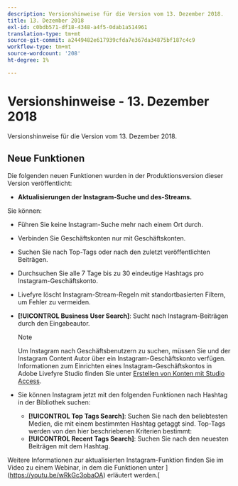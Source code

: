 ```yaml
---
description: Versionshinweise für die Version vom 13. Dezember 2018.
title: 13. Dezember 2018
exl-id: c0bdb571-df18-4348-a4f5-0dab1a514961
translation-type: tm+mt
source-git-commit: a2449482e617939cfda7e367da34875bf187c4c9
workflow-type: tm+mt
source-wordcount: '208'
ht-degree: 1%

---
```


# Versionshinweise - 13. Dezember 2018

Versionshinweise für die Version vom 13. Dezember 2018.

## Neue Funktionen

Die folgenden neuen Funktionen wurden in der Produktionsversion dieser Version veröffentlicht:

* **Aktualisierungen der Instagram-Suche und des-Streams.**

Sie können:

* Führen Sie keine Instagram-Suche mehr nach einem Ort durch.
* Verbinden Sie Geschäftskonten nur mit Geschäftskonten.
* Suchen Sie nach Top-Tags oder nach den zuletzt veröffentlichten Beiträgen.
* Durchsuchen Sie alle 7 Tage bis zu 30 eindeutige Hashtags pro Instagram-Geschäftskonto.

* Livefyre löscht Instagram-Stream-Regeln mit standortbasierten Filtern, um Fehler zu vermeiden.
* **[!UICONTROL Business User Search]**: Sucht nach Instagram-Beiträgen durch den Eingabeautor.

   >[!NOTE]
   >
   >Um Instagram nach Geschäftsbenutzern zu suchen, müssen Sie und der Instagram Content Autor über ein Instagram-Geschäftskonto verfügen. Informationen zum Einrichten eines Instagram-Geschäftskontos in Adobe Livefyre Studio finden Sie unter [Erstellen von Konten mit Studio Access](/help/using/c-users-creating-accounts-with-studio-access/t-configure-social-accout-instagram/c-about-instagram-accounts.md#c_about_instagram_accounts).

* Sie können Instagram jetzt mit den folgenden Funktionen nach Hashtag in der Bibliothek suchen:

   * **[!UICONTROL Top Tags Search]**: Suchen Sie nach den beliebtesten Medien, die mit einem bestimmten Hashtag getaggt sind. Top-Tags werden von den hier beschriebenen Kriterien bestimmt: [](https://developers.facebook.com/docs/instagram-api/reference/hashtag/top-media)
   * **[!UICONTROL Recent Tags Search]**: Suchen Sie nach den neuesten Beiträgen mit dem Hashtag.

Weitere Informationen zur aktualisierten Instagram-Funktion finden Sie im Video zu einem Webinar, in dem die Funktionen unter ](https://youtu.be/wRkGc3obaOA) erläutert werden.[
